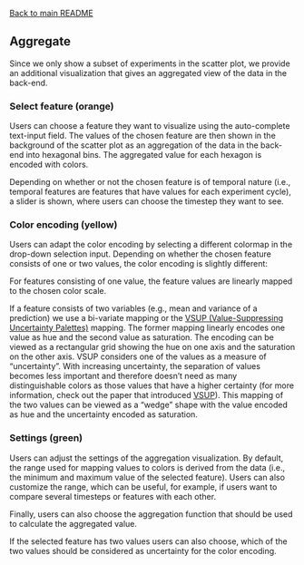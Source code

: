 [Back to main README](../../README.md#tab-documentation)

## Aggregate
Since we only show a subset of experiments in the scatter plot, we provide an additional visualization that gives an aggregated view of the data in the back-end. 


### Select feature (orange)
Users can choose a feature they want to visualize using the auto-complete text-input field. The values of the chosen feature are then shown in the background of the scatter plot as an aggregation of the data in the back-end into hexagonal bins. The aggregated value for each hexagon is encoded with colors.

Depending on whether or not the chosen feature is of temporal nature (i.e., temporal features are features that have values for each experiment cycle), a slider is shown, where users can choose the timestep they want to see. 

### Color encoding (yellow)
Users can adapt the color encoding by selecting a different colormap in the drop-down selection input.
Depending on whether the chosen feature consists of one or two values, the color encoding is slightly different:
		
For features consisting of one value, the feature values are linearly mapped to the chosen color scale. 

If a feature consists of two variables (e.g., mean and variance of a prediction) we use a bi-variate mapping or the [VSUP (Value-Suppressing Uncertainty Palettes)](http://idl.cs.washington.edu/papers/uncertainty-palettes/) mapping. The former mapping linearly encodes one value as hue and the second value as saturation. The encoding can be viewed as a rectangular grid showing the hue on one axis and the saturation on the other axis. VSUP considers one of the values as a measure of “uncertainty”. With increasing uncertainty, the separation of values becomes less important and therefore doesn’t need as many distinguishable colors as those values that have a higher certainty (for more information, check out the paper that introduced [VSUP](http://idl.cs.washington.edu/papers/uncertainty-palettes/)). This mapping of the two values can be viewed as a “wedge” shape with the value encoded as hue and the uncertainty encoded as saturation.

### Settings (green)
Users can adjust the settings of the aggregation visualization. By default, the range used for mapping values to colors is derived from the data (i.e., the minimum and maximum value of the selected feature). Users can also customize the range, which can be useful, for example, if users want to compare several timesteps or features with each other.


Finally, users can also choose the aggregation function that should be used to calculate the aggregated value. 

If the selected feature has two values users can also choose, which of the two values should be considered as uncertainty for the color encoding. 

